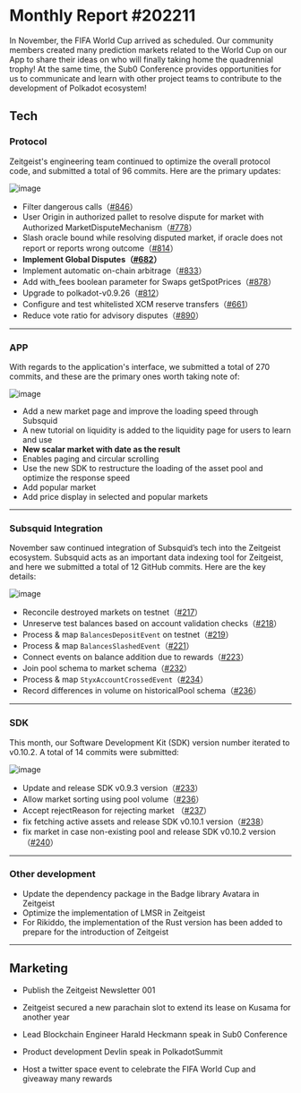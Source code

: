 # Monthly Report #202211

In November, the FIFA World Cup arrived as scheduled. Our community members created many prediction markets related to the World Cup on our App to share their ideas on who will finally taking home the quadrennial trophy! At the same time, the Sub0 Conference provides opportunities for us to communicate and learn with other project teams to contribute to the development of Polkadot ecosystem!

## Tech

### Protocol

Zeitgeist's engineering team continued to optimize the overall protocol code, and submitted a total of 96 commits. Here are the primary updates:

![image](https://user-images.githubusercontent.com/56183401/205822119-bcacb7d3-f8c7-4db7-96fd-f078d2f626fa.png)

- Filter dangerous calls（[#846](https://github.com/zeitgeistpm/zeitgeist/commit/8930d07900df3fb7b28a0de3975a0397cd300e42)）
- User Origin in authorized pallet to resolve dispute for market with Authorized MarketDisputeMechanism（[#778](https://github.com/zeitgeistpm/zeitgeist/commit/afa3567da7f0bfadaee43276cb2412cc5456a049)）
- Slash oracle bound while resolving disputed market, if oracle does not report or reports wrong outcome（[#814](https://github.com/zeitgeistpm/zeitgeist/commit/14e5d68c1a531cf9d5cb8e8a24a8679ccf53c8a6)）
- **Implement Global Disputes（[#682](https://github.com/zeitgeistpm/zeitgeist/commit/31a123a84eb0aaf216da9484d5c529517cda6004)）**
- Implement automatic on-chain arbitrage（[#833](https://github.com/zeitgeistpm/zeitgeist/commit/6fcdae899ed74fe71ede533ce9741750bee63935)）
- Add with_fees boolean parameter for Swaps getSpotPrices（[#878](https://github.com/zeitgeistpm/zeitgeist/commit/7bddaf3a8c78b86cbb84f41a0775d87b4c986a2b)）
- Upgrade to polkadot-v0.9.26（[#812](https://github.com/zeitgeistpm/zeitgeist/commit/8de3b3a2a02e7f4a6e373a9ef8bd442b9099c396)）
- Configure and test whitelisted XCM reserve transfers（[#661](https://github.com/zeitgeistpm/zeitgeist/commit/380f577d785e1cf4f5ced9d59aa3e4f8325acdaf)）
- Reduce vote ratio for advisory disputes（[#890](https://github.com/zeitgeistpm/zeitgeist/commit/a9cacb3195bc159c0a2f40f56b767ea9e3753c7e)）

---

### APP

With regards to the application's interface, we submitted a total of 270 commits, and these are the primary ones worth taking note of:

![image](https://user-images.githubusercontent.com/56183401/205822713-8444a96b-f49d-4895-b4ad-8e37023daefd.png)

- Add a new market page and improve the loading speed through Subsquid
- A new tutorial on liquidity is added to the liquidity page for users to learn and use
- **New scalar market with date as the result**
- Enables paging and circular scrolling
- Use the new SDK to restructure the loading of the asset pool and optimize the response speed
- Add popular market
- Add price display in selected and popular markets

---

### Subsquid Integration

November saw continued integration of Subsquid’s tech into the Zeitgeist ecosystem. Subsquid acts as an important data indexing tool for Zeitgeist, and here we submitted a total of 12 GitHub commits. Here are the key details:

![image](https://user-images.githubusercontent.com/56183401/205823558-824f9a5f-78d2-45c1-b9d9-d03cc7895a51.png)

- Reconcile destroyed markets on testnet（[#217](https://github.com/zeitgeistpm/zeitgeist-subsquid/commit/63e6a436c0f706d2bf601781ee0d74864a91ccc7)）
- Unreserve test balances based on account validation checks（[#218](https://github.com/zeitgeistpm/zeitgeist-subsquid/commit/685af63826badb3e6f16df9a541b30e61cf923c1)）
- Process & map `BalancesDepositEvent` on testnet（[#219](https://github.com/zeitgeistpm/zeitgeist-subsquid/commit/ac2e76279ad796de37bf7ae0117fa7fae18896a2)）
- Process & map `BalancesSlashedEvent`（[#221](https://github.com/zeitgeistpm/zeitgeist-subsquid/commit/82e0a4ab61b77d13a689f77b35ae424efc77856a)）
- Connect events on balance addition due to rewards（[#223](https://github.com/zeitgeistpm/zeitgeist-subsquid/commit/984dbea5013917ab8c111fca9d739450c1abf5e6)）
- Join pool schema to market schema（[#232](https://github.com/zeitgeistpm/zeitgeist-subsquid/commit/8f1c96e7fa36d4a62e7db6bf1584f421aaf6eaff)）
- Process & map `StyxAccountCrossedEvent`（[#234](https://github.com/zeitgeistpm/zeitgeist-subsquid/commit/d74d9d34bb9086794777fd0e215741421711900c)）
- Record differences in volume on historicalPool schema（[#236](https://github.com/zeitgeistpm/zeitgeist-subsquid/commit/662d2f0b5e836c32d4bf1fdb83ac0cc4844e0b1e)）

---

### SDK

This month, our Software Development Kit (SDK) version number iterated to v0.10.2. A total of 14 commits were submitted:

![image](https://user-images.githubusercontent.com/56183401/205824096-d4203c90-5dfb-4453-bc33-f6f8563f35a4.png)


- Update and release SDK v0.9.3 version（[#233](https://github.com/zeitgeistpm/tools/commit/f7fcaf7b17cc5e6422123a9ad4dd87441ccb0b3e)）
- Allow market sorting using pool volume（[#236](https://github.com/zeitgeistpm/tools/commit/b7a6ff32742bce5dfe0eb9343bb4791e70cd65c5)）
- Accept rejectReason for rejecting market （[#237](https://github.com/zeitgeistpm/tools/commit/a222e58a17e28cb0922830d3fd5d1a78c7e5ec5a)）
- fix fetching active assets and release SDK v0.10.1 version（[#238](https://github.com/zeitgeistpm/tools/commit/ee3768727ac00a30fbd4ca078ea890a4a3a156eb)）
- fix market in case non-existing pool and release SDK v0.10.2 version（[#240](https://github.com/zeitgeistpm/tools/commit/98be2be9f046021bd877c19cadf80e1ce6e745dc)）

---

### Other development

- Update the dependency package in the Badge library Avatara in Zeitgeist
- Optimize the implementation of LMSR in Zeitgeist
- For Rikiddo, the implementation of the Rust version has been added to prepare for the introduction of Zeitgeist

---

## Marketing

- Publish the Zeitgeist Newsletter 001

- Zeitgeist secured a new parachain slot to extend its lease on Kusama for another year

- Lead Blockchain Engineer Harald Heckmann speak in Sub0 Conference

- Product development Devlin speak in PolkadotSummit

- Host a twitter space event to celebrate the FIFA World Cup and giveaway many rewards
